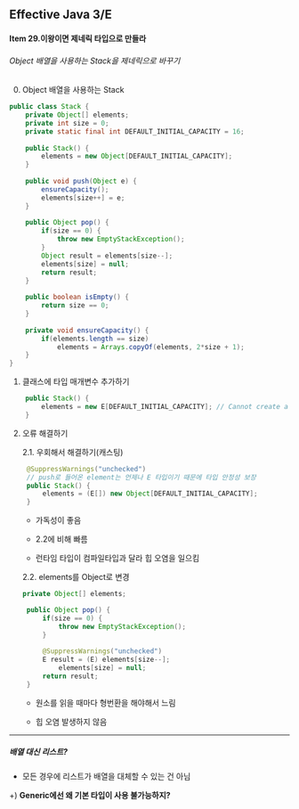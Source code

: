 ## Effective Java 3/E

#### Item 29.이왕이면 제네릭 타입으로 만들라

###### Object 배열을 사용하는 Stack을 제네릭으로 바꾸기



0. Object 배열을 사용하는 Stack

```java
public class Stack {
	private Object[] elements;
	private int size = 0;
	private static final int DEFAULT_INITIAL_CAPACITY = 16;
	
	public Stack() {
		elements = new Object[DEFAULT_INITIAL_CAPACITY];
	}
	
	public void push(Object e) {
		ensureCapacity();
		elements[size++] = e;
	}
	
	public Object pop() {
		if(size == 0) {
			throw new EmptyStackException();
		}
		Object result = elements[size--];
        elements[size] = null;
		return result;
	}
	
	public boolean isEmpty() {
		return size == 0;
	}
	
	private void ensureCapacity() {
		if(elements.length == size)
			elements = Arrays.copyOf(elements, 2*size + 1);
	}
} 
```

1. 클래스에 타입 매개변수 추가하기

```java
	public Stack() {
		elements = new E[DEFAULT_INITIAL_CAPACITY]; // Cannot create a generic array of E
	}
```



2. 오류 해결하기

   2.1. 우회해서 해결하기(캐스팅)

   ```java
   	@SuppressWarnings("unchecked")
   	// push로 들어온 element는 언제나 E 타입이기 때문에 타입 안정성 보장
   	public Stack() {
   		elements = (E[]) new Object[DEFAULT_INITIAL_CAPACITY];
   	}
   ```

   - 가독성이 좋음

   - 2.2에 비해 빠름

   - 런타임 타입이 컴파일타입과 달라 힙 오염을 일으킴

     

   2.2. elements를 Object로 변경

   ```java
   private Object[] elements;
   
   	public Object pop() {
   		if(size == 0) {
   			throw new EmptyStackException();
   		}
   		
   		@SuppressWarnings("unchecked")
   		E result = (E) elements[size--];
            elements[size] = null;
   		return result;
   	}
   ```

   - 원소를 읽을 때마다 형번환을 해야해서 느림

   - 힙 오염 발생하지 않음

     

------

##### 배열 대신 리스트?

- 모든 경우에 리스트가 배열을 대체할 수 있는 건 아님



+) **Generic에선 왜 기본 타입이 사용 불가능하지?**

